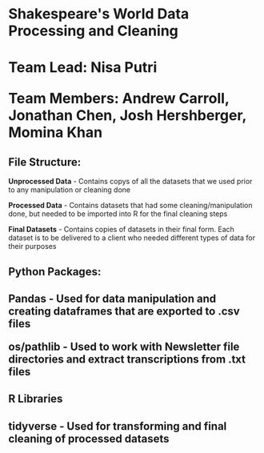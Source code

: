 <h1> Shakespeare's World Data Processing and Cleaning<h1>

Team Lead: Nisa Putri

Team Members: Andrew Carroll, Jonathan Chen, Josh Hershberger, Momina Khan

<h2> File Structure: </h2>

<b>Unprocessed Data</b> - Contains copys of all the datasets that we used prior to any manipulation or cleaning done

<b>Processed Data</b> - Contains datasets that had some cleaning/manipulation done, but needed to be imported into R for the final cleaning steps

<b>Final Datasets</b> - Contains copies of datasets in their final form. Each dataset is to be delivered to a client who needed different types of data for their purposes 


<h2> Python Packages:<h2>

<b>Pandas</b> - Used for data manipulation and creating dataframes that are exported to .csv files

<b>os/pathlib</b> - Used to work with Newsletter file directories and extract transcriptions from .txt files


<h2>R Libraries<h2>

<b>tidyverse</b> - Used for transforming and final cleaning of processed datasets 
